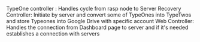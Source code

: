 TypeOne controller : Handles cycle from rasp node to Server 
Recovery Controller: Initiate by server and convert some of TypeOnes into TypeTwos and store Typeones into Google Drive with specific account 
Web Controller: Handles the connection from Dashboard page to server and if it's needed establishes a connection with servers 